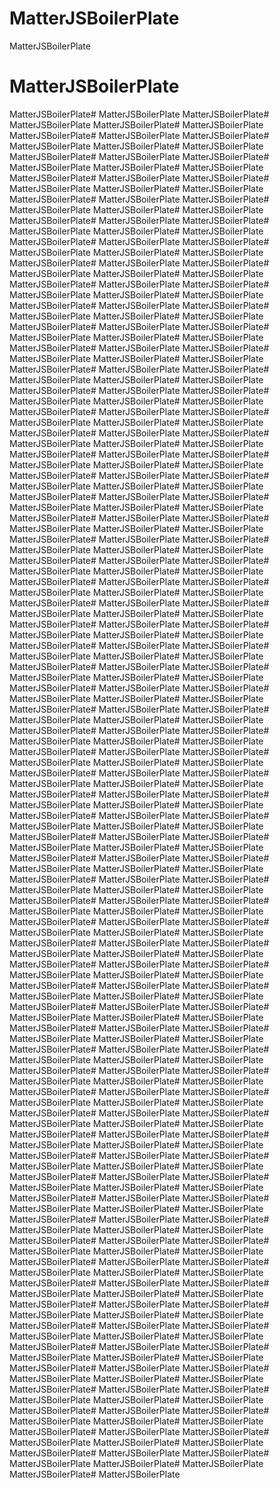 # MatterJSBoilerPlate
MatterJSBoilerPlate
# MatterJSBoilerPlate
MatterJSBoilerPlate# MatterJSBoilerPlate
MatterJSBoilerPlate# MatterJSBoilerPlate
MatterJSBoilerPlate# MatterJSBoilerPlate
MatterJSBoilerPlate# MatterJSBoilerPlate
MatterJSBoilerPlate# MatterJSBoilerPlate
MatterJSBoilerPlate# MatterJSBoilerPlate
MatterJSBoilerPlate# MatterJSBoilerPlate
MatterJSBoilerPlate# MatterJSBoilerPlate
MatterJSBoilerPlate# MatterJSBoilerPlate
MatterJSBoilerPlate# MatterJSBoilerPlate
MatterJSBoilerPlate# MatterJSBoilerPlate
MatterJSBoilerPlate# MatterJSBoilerPlate
MatterJSBoilerPlate# MatterJSBoilerPlate
MatterJSBoilerPlate# MatterJSBoilerPlate
MatterJSBoilerPlate# MatterJSBoilerPlate
MatterJSBoilerPlate# MatterJSBoilerPlate
MatterJSBoilerPlate# MatterJSBoilerPlate
MatterJSBoilerPlate# MatterJSBoilerPlate
MatterJSBoilerPlate# MatterJSBoilerPlate
MatterJSBoilerPlate# MatterJSBoilerPlate
MatterJSBoilerPlate# MatterJSBoilerPlate
MatterJSBoilerPlate# MatterJSBoilerPlate
MatterJSBoilerPlate# MatterJSBoilerPlate
MatterJSBoilerPlate# MatterJSBoilerPlate
MatterJSBoilerPlate# MatterJSBoilerPlate
MatterJSBoilerPlate# MatterJSBoilerPlate
MatterJSBoilerPlate# MatterJSBoilerPlate
MatterJSBoilerPlate# MatterJSBoilerPlate
MatterJSBoilerPlate# MatterJSBoilerPlate
MatterJSBoilerPlate# MatterJSBoilerPlate
MatterJSBoilerPlate# MatterJSBoilerPlate
MatterJSBoilerPlate# MatterJSBoilerPlate
MatterJSBoilerPlate# MatterJSBoilerPlate
MatterJSBoilerPlate# MatterJSBoilerPlate
MatterJSBoilerPlate# MatterJSBoilerPlate
MatterJSBoilerPlate# MatterJSBoilerPlate
MatterJSBoilerPlate# MatterJSBoilerPlate
MatterJSBoilerPlate# MatterJSBoilerPlate
MatterJSBoilerPlate# MatterJSBoilerPlate
MatterJSBoilerPlate# MatterJSBoilerPlate
MatterJSBoilerPlate# MatterJSBoilerPlate
MatterJSBoilerPlate# MatterJSBoilerPlate
MatterJSBoilerPlate# MatterJSBoilerPlate
MatterJSBoilerPlate# MatterJSBoilerPlate
MatterJSBoilerPlate# MatterJSBoilerPlate
MatterJSBoilerPlate# MatterJSBoilerPlate
MatterJSBoilerPlate# MatterJSBoilerPlate
MatterJSBoilerPlate# MatterJSBoilerPlate
MatterJSBoilerPlate# MatterJSBoilerPlate
MatterJSBoilerPlate# MatterJSBoilerPlate
MatterJSBoilerPlate# MatterJSBoilerPlate
MatterJSBoilerPlate# MatterJSBoilerPlate
MatterJSBoilerPlate# MatterJSBoilerPlate
MatterJSBoilerPlate# MatterJSBoilerPlate
MatterJSBoilerPlate# MatterJSBoilerPlate
MatterJSBoilerPlate# MatterJSBoilerPlate
MatterJSBoilerPlate# MatterJSBoilerPlate
MatterJSBoilerPlate# MatterJSBoilerPlate
MatterJSBoilerPlate# MatterJSBoilerPlate
MatterJSBoilerPlate# MatterJSBoilerPlate
MatterJSBoilerPlate# MatterJSBoilerPlate
MatterJSBoilerPlate# MatterJSBoilerPlate
MatterJSBoilerPlate# MatterJSBoilerPlate
MatterJSBoilerPlate# MatterJSBoilerPlate
MatterJSBoilerPlate# MatterJSBoilerPlate
MatterJSBoilerPlate# MatterJSBoilerPlate
MatterJSBoilerPlate# MatterJSBoilerPlate
MatterJSBoilerPlate# MatterJSBoilerPlate
MatterJSBoilerPlate# MatterJSBoilerPlate
MatterJSBoilerPlate# MatterJSBoilerPlate
MatterJSBoilerPlate# MatterJSBoilerPlate
MatterJSBoilerPlate# MatterJSBoilerPlate
MatterJSBoilerPlate# MatterJSBoilerPlate
MatterJSBoilerPlate# MatterJSBoilerPlate
MatterJSBoilerPlate# MatterJSBoilerPlate
MatterJSBoilerPlate# MatterJSBoilerPlate
MatterJSBoilerPlate# MatterJSBoilerPlate
MatterJSBoilerPlate# MatterJSBoilerPlate
MatterJSBoilerPlate# MatterJSBoilerPlate
MatterJSBoilerPlate# MatterJSBoilerPlate
MatterJSBoilerPlate# MatterJSBoilerPlate
MatterJSBoilerPlate# MatterJSBoilerPlate
MatterJSBoilerPlate# MatterJSBoilerPlate
MatterJSBoilerPlate# MatterJSBoilerPlate
MatterJSBoilerPlate# MatterJSBoilerPlate
MatterJSBoilerPlate# MatterJSBoilerPlate
MatterJSBoilerPlate# MatterJSBoilerPlate
MatterJSBoilerPlate# MatterJSBoilerPlate
MatterJSBoilerPlate# MatterJSBoilerPlate
MatterJSBoilerPlate# MatterJSBoilerPlate
MatterJSBoilerPlate# MatterJSBoilerPlate
MatterJSBoilerPlate# MatterJSBoilerPlate
MatterJSBoilerPlate# MatterJSBoilerPlate
MatterJSBoilerPlate# MatterJSBoilerPlate
MatterJSBoilerPlate# MatterJSBoilerPlate
MatterJSBoilerPlate# MatterJSBoilerPlate
MatterJSBoilerPlate# MatterJSBoilerPlate
MatterJSBoilerPlate# MatterJSBoilerPlate
MatterJSBoilerPlate# MatterJSBoilerPlate
MatterJSBoilerPlate# MatterJSBoilerPlate
MatterJSBoilerPlate# MatterJSBoilerPlate
MatterJSBoilerPlate# MatterJSBoilerPlate
MatterJSBoilerPlate# MatterJSBoilerPlate
MatterJSBoilerPlate# MatterJSBoilerPlate
MatterJSBoilerPlate# MatterJSBoilerPlate
MatterJSBoilerPlate# MatterJSBoilerPlate
MatterJSBoilerPlate# MatterJSBoilerPlate
MatterJSBoilerPlate# MatterJSBoilerPlate
MatterJSBoilerPlate# MatterJSBoilerPlate
MatterJSBoilerPlate# MatterJSBoilerPlate
MatterJSBoilerPlate# MatterJSBoilerPlate
MatterJSBoilerPlate# MatterJSBoilerPlate
MatterJSBoilerPlate# MatterJSBoilerPlate
MatterJSBoilerPlate# MatterJSBoilerPlate
MatterJSBoilerPlate# MatterJSBoilerPlate
MatterJSBoilerPlate# MatterJSBoilerPlate
MatterJSBoilerPlate# MatterJSBoilerPlate
MatterJSBoilerPlate# MatterJSBoilerPlate
MatterJSBoilerPlate# MatterJSBoilerPlate
MatterJSBoilerPlate# MatterJSBoilerPlate
MatterJSBoilerPlate# MatterJSBoilerPlate
MatterJSBoilerPlate# MatterJSBoilerPlate
MatterJSBoilerPlate# MatterJSBoilerPlate
MatterJSBoilerPlate# MatterJSBoilerPlate
MatterJSBoilerPlate# MatterJSBoilerPlate
MatterJSBoilerPlate# MatterJSBoilerPlate
MatterJSBoilerPlate# MatterJSBoilerPlate
MatterJSBoilerPlate# MatterJSBoilerPlate
MatterJSBoilerPlate# MatterJSBoilerPlate
MatterJSBoilerPlate# MatterJSBoilerPlate
MatterJSBoilerPlate# MatterJSBoilerPlate
MatterJSBoilerPlate# MatterJSBoilerPlate
MatterJSBoilerPlate# MatterJSBoilerPlate
MatterJSBoilerPlate# MatterJSBoilerPlate
MatterJSBoilerPlate# MatterJSBoilerPlate
MatterJSBoilerPlate# MatterJSBoilerPlate
MatterJSBoilerPlate# MatterJSBoilerPlate
MatterJSBoilerPlate# MatterJSBoilerPlate
MatterJSBoilerPlate# MatterJSBoilerPlate
MatterJSBoilerPlate# MatterJSBoilerPlate
MatterJSBoilerPlate# MatterJSBoilerPlate
MatterJSBoilerPlate# MatterJSBoilerPlate
MatterJSBoilerPlate# MatterJSBoilerPlate
MatterJSBoilerPlate# MatterJSBoilerPlate
MatterJSBoilerPlate# MatterJSBoilerPlate
MatterJSBoilerPlate# MatterJSBoilerPlate
MatterJSBoilerPlate# MatterJSBoilerPlate
MatterJSBoilerPlate# MatterJSBoilerPlate
MatterJSBoilerPlate# MatterJSBoilerPlate
MatterJSBoilerPlate# MatterJSBoilerPlate
MatterJSBoilerPlate# MatterJSBoilerPlate
MatterJSBoilerPlate# MatterJSBoilerPlate
MatterJSBoilerPlate# MatterJSBoilerPlate
MatterJSBoilerPlate# MatterJSBoilerPlate
MatterJSBoilerPlate# MatterJSBoilerPlate
MatterJSBoilerPlate# MatterJSBoilerPlate
MatterJSBoilerPlate# MatterJSBoilerPlate
MatterJSBoilerPlate# MatterJSBoilerPlate
MatterJSBoilerPlate# MatterJSBoilerPlate
MatterJSBoilerPlate# MatterJSBoilerPlate
MatterJSBoilerPlate# MatterJSBoilerPlate
MatterJSBoilerPlate# MatterJSBoilerPlate
MatterJSBoilerPlate# MatterJSBoilerPlate
MatterJSBoilerPlate# MatterJSBoilerPlate
MatterJSBoilerPlate# MatterJSBoilerPlate
MatterJSBoilerPlate# MatterJSBoilerPlate
MatterJSBoilerPlate# MatterJSBoilerPlate
MatterJSBoilerPlate# MatterJSBoilerPlate
MatterJSBoilerPlate# MatterJSBoilerPlate
MatterJSBoilerPlate# MatterJSBoilerPlate
MatterJSBoilerPlate# MatterJSBoilerPlate
MatterJSBoilerPlate# MatterJSBoilerPlate
MatterJSBoilerPlate# MatterJSBoilerPlate
MatterJSBoilerPlate# MatterJSBoilerPlate
MatterJSBoilerPlate# MatterJSBoilerPlate
MatterJSBoilerPlate# MatterJSBoilerPlate
MatterJSBoilerPlate# MatterJSBoilerPlate
MatterJSBoilerPlate# MatterJSBoilerPlate
MatterJSBoilerPlate# MatterJSBoilerPlate
MatterJSBoilerPlate# MatterJSBoilerPlate
MatterJSBoilerPlate# MatterJSBoilerPlate
MatterJSBoilerPlate# MatterJSBoilerPlate
MatterJSBoilerPlate# MatterJSBoilerPlate
MatterJSBoilerPlate# MatterJSBoilerPlate
MatterJSBoilerPlate# MatterJSBoilerPlate
MatterJSBoilerPlate# MatterJSBoilerPlate
MatterJSBoilerPlate# MatterJSBoilerPlate
MatterJSBoilerPlate# MatterJSBoilerPlate
MatterJSBoilerPlate# MatterJSBoilerPlate
MatterJSBoilerPlate# MatterJSBoilerPlate
MatterJSBoilerPlate# MatterJSBoilerPlate
MatterJSBoilerPlate# MatterJSBoilerPlate
MatterJSBoilerPlate# MatterJSBoilerPlate
